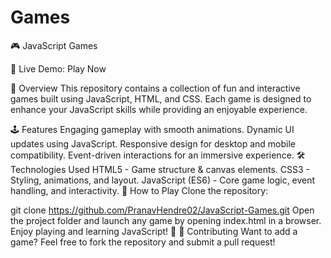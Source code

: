 # Games
🎮 JavaScript Games

🔗 Live Demo: Play Now


🚀 Overview
This repository contains a collection of fun and interactive games built using JavaScript, HTML, and CSS. Each game is designed to enhance your JavaScript skills while providing an enjoyable experience.

🕹️ Features
Engaging gameplay with smooth animations.
Dynamic UI updates using JavaScript.
Responsive design for desktop and mobile compatibility.
Event-driven interactions for an immersive experience.
🛠️ Technologies Used
HTML5 - Game structure & canvas elements.
CSS3 - Styling, animations, and layout.
JavaScript (ES6) - Core game logic, event handling, and interactivity.
📌 How to Play
Clone the repository:

git clone https://github.com/PranavHendre02/JavaScript-Games.git
Open the project folder and launch any game by opening index.html in a browser.
Enjoy playing and learning JavaScript! 🚀
🤝 Contributing
Want to add a game? Feel free to fork the repository and submit a pull request!
